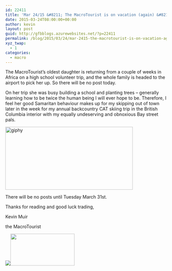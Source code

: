 ```yaml
---
id: 22411
title: 'Mar 24/15 &#8211; The MacroTourist is on vacation (again) &#8211; next post March 31st'
date: 2015-03-24T08:00:00+00:00
author: kevin
layout: post
guid: http://gfbblogs.azurewebsites.net/?p=22411
permalink: /blog/2015/03/24/mar-2415-the-macrotourist-is-on-vacation-again-next-post-march-31st/
xyz_twap:
  - 1
categories:
  - macro
---
```

The MacroTourist&#8217;s oldest daughter is returning from a couple of weeks in Africa on a high school volunteer trip, and the whole family is headed to the airport to pick her up. So there will be no post today.

On her trip she was busy building a school and planting trees &#8211; generally learning how to be twice the human being I will ever hope to be. Therefore, I feel her good Samaritan behaviour makes up for my skipping out of town later in the week for my annual backcountry CAT skiing trip in the British Columbia interior with my equally undeserving and obnoxious Bay street pals. 

[<img class="aligncenter size-full wp-image-22421" src="http://themacrotourist.com/blogs/2015/03/giphy.gif" alt="giphy" width="398" height="197" />](http://themacrotourist.com/blogs/2015/03/giphy.gif)

There will be no posts until Tuesday March 31st. 

Thanks for reading and good luck trading,
  
Kevin Muir 

the MacroTourist


  <img src="http://themacrotourist.com/pictures/Azure/MTWood"><img class="size-full wp-image-14271" style="padding-bottom: 0.5em;" style="margin:30px auto;display:block;" src="http://themacrotourist.com/pictures/Azure/MTArrow.png" width="200" height="100">